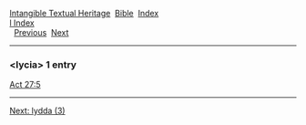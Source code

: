 [Intangible Textual Heritage](../../index)  [Bible](../index) 
[Index](index)   
[l Index](_l_)  
  [Previous](c06977)  [Next](c06979) 

------------------------------------------------------------------------

### &lt;lycia&gt; 1 entry

[Act 27:5](../kjv/act027.htm#005)  

------------------------------------------------------------------------

[Next: lydda (3)](c06979)
